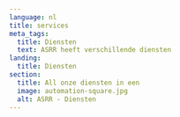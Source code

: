 ```yaml
---
language: nl
title: services
meta_tags:
  title: Diensten
  text: ASRR heeft verschillende diensten
landing:
  title: Diensten
section:
  title: All onze diensten in een
  image: automation-square.jpg
  alt: ASRR - Diensten
---
```

